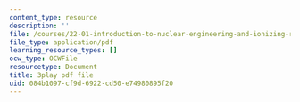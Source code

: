 ```yaml
---
content_type: resource
description: ''
file: /courses/22-01-introduction-to-nuclear-engineering-and-ionizing-radiation-fall-2016/084b1097cf9d6922cd50e74980895f20_b2VMwG1MTHg.pdf
file_type: application/pdf
learning_resource_types: []
ocw_type: OCWFile
resourcetype: Document
title: 3play pdf file
uid: 084b1097-cf9d-6922-cd50-e74980895f20
---
```

